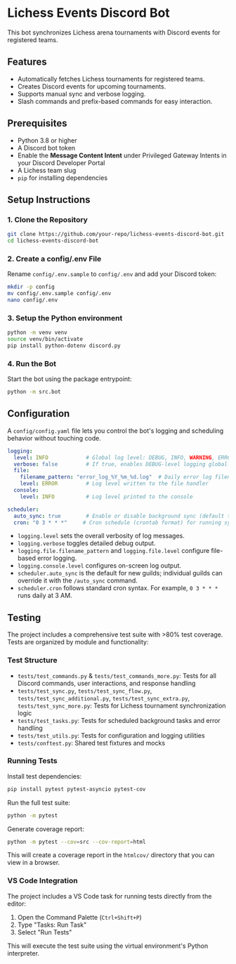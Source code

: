 # Lichess Events Discord Bot

This bot synchronizes Lichess arena tournaments with Discord events for registered teams.

## Features

- Automatically fetches Lichess tournaments for registered teams.
- Creates Discord events for upcoming tournaments.
- Supports manual sync and verbose logging.
- Slash commands and prefix-based commands for easy interaction.

## Prerequisites

- Python 3.8 or higher
- A Discord bot token
- Enable the **Message Content Intent** under Privileged Gateway Intents in your Discord Developer Portal
- A Lichess team slug
- `pip` for installing dependencies

## Setup Instructions

### 1. Clone the Repository

```bash
git clone https://github.com/your-repo/lichess-events-discord-bot.git
cd lichess-events-discord-bot
```

### 2. Create a config/.env File
Rename `config/.env.sample` to `config/.env` and add your Discord token:
```bash
mkdir -p config
mv config/.env.sample config/.env
nano config/.env
```

### 3. Setup the Python environment
```bash
python -m venv venv
source venv/bin/activate
pip install python-dotenv discord.py
```

### 4. Run the Bot
Start the bot using the package entrypoint:
```bash
python -m src.bot
```

## Configuration

A `config/config.yaml` file lets you control the bot's logging and scheduling behavior without touching code.

```yaml
logging:
  level: INFO            # Global log level: DEBUG, INFO, WARNING, ERROR, CRITICAL
  verbose: false         # If true, enables DEBUG-level logging globally
  file:
    filename_pattern: "error_log_%Y_%m_%d.log"  # Daily error log filename pattern
    level: ERROR         # Log level written to the file handler
  console:
    level: INFO          # Log level printed to the console

scheduler:
  auto_sync: true        # Enable or disable background sync (default true)
  cron: "0 3 * * *"     # Cron schedule (crontab format) for running sync jobs
```

- `logging.level` sets the overall verbosity of log messages.
- `logging.verbose` toggles detailed debug output.
- `logging.file.filename_pattern` and `logging.file.level` configure file-based error logging.
- `logging.console.level` configures on-screen log output.
- `scheduler.auto_sync` is the default for new guilds; individual guilds can override it with the `/auto_sync` command.
- `scheduler.cron` follows standard cron syntax. For example, `0 3 * * *` runs daily at 3 AM.

## Testing

The project includes a comprehensive test suite with >80% test coverage. Tests are organized by module and functionality:

### Test Structure

- `tests/test_commands.py` & `tests/test_commands_more.py`: Tests for all Discord commands, user interactions, and response handling
- `tests/test_sync.py`, `tests/test_sync_flow.py`, `tests/test_sync_additional.py`, `tests/test_sync_extra.py`, `tests/test_sync_more.py`: Tests for Lichess tournament synchronization logic
- `tests/test_tasks.py`: Tests for scheduled background tasks and error handling
- `tests/test_utils.py`: Tests for configuration and logging utilities
- `tests/conftest.py`: Shared test fixtures and mocks

### Running Tests

Install test dependencies:
```bash
pip install pytest pytest-asyncio pytest-cov
```

Run the full test suite:
```bash
python -m pytest
```

Generate coverage report:
```bash
python -m pytest --cov=src --cov-report=html
```

This will create a coverage report in the `htmlcov/` directory that you can view in a browser.

### VS Code Integration

The project includes a VS Code task for running tests directly from the editor:

1. Open the Command Palette (`Ctrl+Shift+P`)
2. Type "Tasks: Run Task"
3. Select "Run Tests"

This will execute the test suite using the virtual environment's Python interpreter.